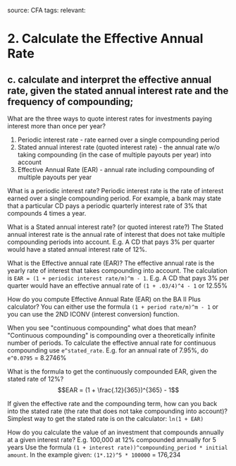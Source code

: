 source: CFA
tags: 
relevant: 

# 2. Calculate the Effective Annual Rate

## c. calculate and interpret the effective annual rate, given the stated annual interest rate and the frequency of compounding;

What are the three ways to quote interest rates for investments paying interest more than once per year?
1. Periodic interest rate - rate earned over a single compounding period
2. Stated annual interest rate (quoted interest rate) - the annual rate w/o taking compounding (in the case of multiple payouts per year) into account
3. Effective Annual Rate (EAR) - annual rate including compounding of multiple payouts per year

What is a periodic interest rate?
Periodic interest rate is the rate of interest earned over a single compounding period. For example, a bank may state that a particular CD pays a periodic quarterly interest rate of 3% that compounds 4 times a year.

What is a Stated annual interest rate? (or quoted interest rate?)
The Stated annual interest rate is the annual rate of interest that does not take multiple compounding periods into account. E.g. A CD that pays 3% per quarter would have a stated annual interest rate of 12%.

What is the Effective annual rate (EAR)?
The effective annual rate is the yearly rate of interest that takes compounding into account. The calculation is `EAR = (1 + periodic interest rate/m)^m - 1`. E.g. A CD that pays 3% per quarter would have an effective annual rate of `(1 + .03/4)^4 - 1` or 12.55%

How do you compute Effective Annual Rate (EAR) on the BA II Plus calculator?
You can either use the formula `(1 + period rate/m)^m - 1` or you can use the 2ND ICONV (interest conversion) function.

When you see "continuous compounding" what does that mean?
"Continuous compounding" is compounding over a theoretically infinite number of periods. To calculate the effective annual rate for continuous compounding use `e^stated_rate`. E.g. for an annual rate of 7.95%, do `e^0.0795` = 8.2746%

What is the formula to get the continuously compounded EAR, given the stated rate of 12%?
$$EAR = (1 + \frac{.12}{365})^{365} - 1$$

If given the effective rate and the compounding term, how can you back into the stated rate (the rate that does not take compounding into account)?
Simplest way to get the stated rate is on the calculator: `ln(1 + EAR)`

How do you calculate the value of an investment that compounds annually at a given interest rate? E.g. 100,000 at 12% compounded annually for 5 years
Use the formula `(1 + interest rate))^compounding_period * initial amount`. In the example given: `(1*.12)^5 * 100000` = 176,234
